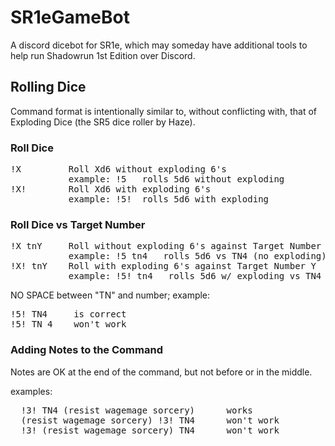 # SR1eGameBot
A discord dicebot for SR1e, which may someday have additional tools to help run Shadowrun 1st Edition over Discord. 

## Rolling Dice

Command format is intentionally similar to, without conflicting with, that of Exploding Dice (the SR5 dice roller by Haze).

### Roll Dice

<pre>!X         Roll Xd6 without exploding 6's
           example: !5   rolls 5d6 without exploding
!X!        Roll Xd6 with exploding 6's
           example: !5!  rolls 5d6 with exploding</pre>

### Roll Dice vs Target Number

<pre>!X tnY     Roll without exploding 6's against Target Number Y  
           example: !5 tn4   rolls 5d6 vs TN4 (no exploding)
!X! tnY    Roll with exploding 6's against Target Number Y
           example: !5! tn4   rolls 5d6 w/ exploding vs TN4</pre>

NO SPACE between "TN" and number; example:
<pre>!5! TN4     is correct
!5! TN 4    won't work</pre>

### Adding Notes to the Command

Notes are OK at the end of the command, but not before or in the middle.

examples:
<pre>  !3! TN4 (resist wagemage sorcery)      works
  (resist wagemage sorcery) !3! TN4      won't work
  !3! (resist wagemage sorcery) TN4      won't work</pre>
